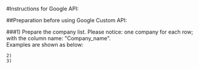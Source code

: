 
#Instructions for Google API:


##Preparation before using Google Custom API:

###1) Prepare the company list. Please notice: one company for each row; with the column name: "Company_name". <br> 
Examples are shown as below:<br> 
	
		
		
		
		
	2)
	3) 